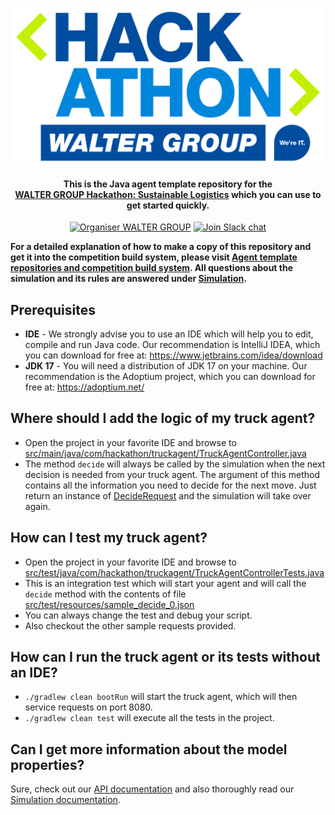 <p align="center">
  <a href="https://hackathon.walter-group.com">
    <img alt="WALTER GROUP Hackathon: Sustainable Logistics" src="images/header.svg" width="500px" >
  </a>

  <h4 align="center">This is the <b>Java</b> agent template repository for the <br><a href="https://hackathon.walter-group.com" target="_blank">WALTER GROUP Hackathon: Sustainable Logistics</a> which you can use to get started quickly.</h4>

  <p align="center">
    <a href="https://www.walter-group.com"><img src="https://img.shields.io/badge/Organiser-WALTER%20GROUP-%2300529e" alt="Organiser WALTER GROUP"></img></a>
    <a href="https://join.slack.com/t/waltergroup-hackathon/shared_invite/zt-1jdcaqm4z-cMDXcMYG6eHlJaTR5YH0zw"><img src="https://img.shields.io/badge/Slack-join%20chat-green" alt="Join Slack chat"></img></a>
  </p>
</p>

**For a detailed explanation of how to make a copy of this repository and get it into the competition build system, please visit [Agent template repositories and competition build system](https://github.com/WALTER-GROUP/hackathon-sustainable-logistics#agent-template-repositories-and-competition-build-system). All questions about the simulation and its rules are answered under [Simulation](https://github.com/WALTER-GROUP/hackathon-sustainable-logistics#simulation).**

## Prerequisites
- **IDE** - We strongly advise you to use an IDE which will help you to edit, compile and run Java code. Our recommendation is IntelliJ IDEA, which you can download for free at: https://www.jetbrains.com/idea/download
- **JDK 17** - You will need a distribution of JDK 17 on your machine. Our recommendation is the Adoptium project, which you can download for free at: https://adoptium.net/

## Where should I add the logic of my truck agent?
- Open the project in your favorite IDE and browse to [src/main/java/com/hackathon/truckagent/TruckAgentController.java](src/main/java/com/hackathon/truckagent/TruckAgentController.java)
- The method `decide` will always be called by the simulation when the next decision is needed from your truck agent. The argument of this method contains all the information you need to decide for the next move. Just return an instance of [DecideRequest](src/main/java/com/hackathon/truckagent/model/DecideRequest.java) and the simulation will take over again.

## How can I test my truck agent?
- Open the project in your favorite IDE and browse to [src/test/java/com/hackathon/truckagent/TruckAgentControllerTests.java](src/test/java/com/hackathon/truckagent/TruckAgentControllerTests.java)
- This is an integration test which will start your agent and will call the `decide` method with the contents of file [src/test/resources/sample_decide_0.json](src/test/resources/sample_decide_0.json)
- You can always change the test and debug your script.
- Also checkout the other sample requests provided.

## How can I run the truck agent or its tests without an IDE?
- `./gradlew clean bootRun` will start the truck agent, which will then service requests on port 8080.
- `./gradlew clean test` will execute all the tests in the project.

## Can I get more information about the model properties?
Sure, check out our [API documentation](https://app.swaggerhub.com/apis-docs/walter-group/walter-group-hackathon-sustainable-logistics/1.0.0) and also thoroughly read our [Simulation documentation](https://github.com/WALTER-GROUP/hackathon-sustainable-logistics#simulation).